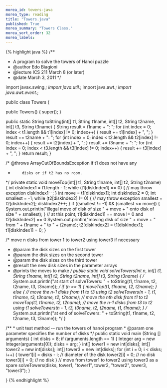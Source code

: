 ```yaml
---
morea_id: towers-java
morea_type: reading
title: "Towers.java"
published: True
morea_summary: "Towers Class."
morea_sort_order: 32
morea_labels: 
---
```


{% highlight java %}
/** 
  * A program to solve the towers of Hanoi puzzle
  * @author         Edo Biagioni
  * @lecture        ICS 211 March 8 (or later)
  * @date           March 3, 2011
  */

import javax.swing.*;
import java.util.*;
import java.awt.*;
import java.awt.event.*;

public class Towers {

  public Towers() {
    super();
  }

  public static String toString(int[] t1, String t1name, int[] t2,
                                String t2name, int[] t3, String t3name) {
    String result = t1name + ": ";
    for (int index = 0; index < t1.length && t1[index] != 0; index++) {
      result += t1[index] + ", ";
    }
    result += t2name + ": ";
    for (int index = 0; index < t2.length && t2[index] != 0; index++) {
      result += t2[index] + ", ";
    }
    result += t3name + ": ";
    for (int index = 0; index < t3.length && t3[index] != 0; index++) {
      result += t3[index] + ", ";
    }
    return result;
  }

  /* @throws ArrayOutOfBoundsException if t1 does not have any
   *         disks or if t2 has no room.
   */
  private static void moveTop(int[] t1, String t1name,
                              int[] t2, String t2name) {
    int diskIndex1 = t1.length - 1;
    while (t1[diskIndex1] == 0) {  // may throw exception
      diskIndex1--;
    }
    int move = t1[diskIndex1];
    int diskIndex2 = 0;
    int smallest = -1;
    while (t2[diskIndex2] != 0) {  // may throw exception
      smallest = t2[diskIndex2];
      diskIndex2++;
    }
    if ((smallest != -1) && (smallest <= move)) {
      System.out.println("illegal move of disk of size " + move +
                         " onto disk of size " + smallest);
    }
    // at this point, t1[diskIndex1] == move != 0 and t2[diskIndex2] == 0
    System.out.println("moving disk of size " + move +
                       " from " + t1name + " to " + t2name);
    t2[diskIndex2] = t1[diskIndex1];
    t1[diskIndex1] = 0;
  }

  /* move n disks from tower 1 to tower2 using tower3 if necessary
   * @param the disk sizes on the first tower
   * @param the disk sizes on the second tower
   * @param the disk sizes on the third tower
   * @result the new disk sizes in the parameter arrays
   * @prints the moves to make
   */
  public static void solveTowers(int n, int[] t1, String t1name, int[] t2,
                                 String t2name, int[] t3, String t3name) {
    /* System.out.println("at start of solveTowers: " +
                       toString(t1, t1name, t2, t2name, t3, t3name)); */
    if (n == 1) {
      moveTop(t1, t1name, t2, t2name);
    } else {
      // move the n-1 disks from t1 to t3 using t2
      solveTowers(n - 1, t1, t1name, t3, t3name, t2, t2name);
      // move the nth disk from t1 to t2
      moveTop(t1, t1name, t2, t2name);
      // move the n-1 disks from t3 to t2 using t1
      solveTowers(n - 1, t3, t3name, t2, t2name, t1, t1name);
    }
    /* System.out.println("at end of solveTowers: " +
                       toString(t1, t1name, t2, t2name, t3, t3name)); */
  }

  /** 
    * unit test method -- run the towers of hanoi program
    * @param one parameter specifies the number of disks
    */
  public static void main (String [] arguments) {
    int disks = 8;
    if (arguments.length == 1) {
      Integer arg = new Integer(arguments[0]);
      disks = arg;
    }
    int[] tower1 = new int[disks];
    int[] tower2 = new int[disks];
    int[] tower3 = new int[disks];
    for (int i = 0; i < disks; i++) {
      tower1[i] = disks - i;  // diameter of the disk
      tower2[i] = 0;          // no disk
      tower3[i] = 0;          // no disk
    }
    // move from tower1 to tower2 using tower3 as a spare
    solveTowers(disks, tower1, "tower1", tower2, "tower2", tower3, "tower3"); 
  }

}
{% endhighlight %}